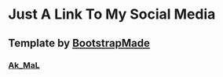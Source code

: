 # Just A Link To My Social Media
## Template by [BootstrapMade](https://bootstrapmade.com/)
### [Ak_MaL](https://ak-mal.github.io/)
